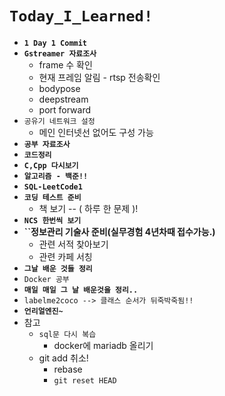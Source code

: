 # `Today_I_Learned!`

- **``1 Day 1 Commit``**
- **``Gstreamer 자료조사``**
  - frame 수 확인
  - 현재 프레임 알림 - rtsp 전송확인
  - bodypose
  - deepstream
  - port forward
- ``공유기 네트워크 설정``
  - 메인 인터넷선 없어도 구성 가능
- **``공부 자료조사``**
- **``코드정리``**
- **``C,Cpp 다시보기``**
- **``알고리즘 - 백준!!``**
- **``SQL-LeetCode1``**
- **``코딩 테스트 준비``**
  - 책 보기 -- ( 하루 한 문제 )!
- **``NCS 한번씩 보기``**
- **``정보관리 기술사 준비(실무경험 4년차때 접수가능.)**
  - 관련 서적 찾아보기
  - 관련 카페 서칭
- **``그날 배운 것들 정리``**
- ``Docker 공부``
- **``매일 매일 그 날 배운것을 정리..``**
- `labelme2coco --> 클래스 순서가 뒤죽박죽됨!!`
- **`언리얼엔진~`**
- 참고
  - ``sql문 다시 복습`` 
    - docker에 mariadb 올리기
  - git add 취소!
    - rebase
    - `git reset HEAD`
